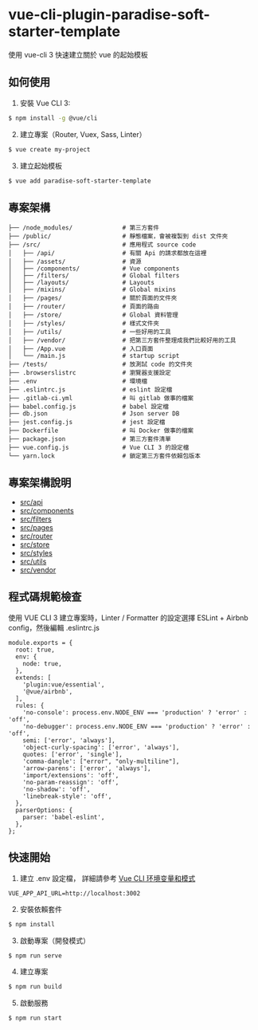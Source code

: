 
# vue-cli-plugin-paradise-soft-starter-template

使用 vue-cli 3 快速建立關於 vue 的起始模板

## 如何使用

1. 安裝 Vue CLI 3:

```bash
$ npm install -g @vue/cli
```

2. 建立專案（Router, Vuex, Sass, Linter）

```bash
$ vue create my-project
```

3. 建立起始模板

```bash
$ vue add paradise-soft-starter-template
```

## 專案架構

```
├── /node_modules/              # 第三方套件
├── /public/                    # 靜態檔案，會被複製到 dist 文件夾
├── /src/                       # 應用程式 source code
│   ├── /api/                   # 有關 Api 的請求都放在這裡
│   ├── /assets/                # 資源
│   ├── /components/            # Vue components
│   ├── /filters/               # Global filters
│   ├── /layouts/               # Layouts
│   ├── /mixins/                # Global mixins
│   ├── /pages/                 # 關於頁面的文件夾
│   ├── /router/                # 頁面的路由
│   ├── /store/                 # Global 資料管理
│   ├── /styles/                # 樣式文件夾
│   ├── /utils/                 # 一些好用的工具
│   ├── /vendor/                # 把第三方套件整理成我們比較好用的工具
│   ├── /App.vue                # 入口頁面
│   └── /main.js                # startup script
├── /tests/                     # 放測試 code 的文件夾
├── .browserslistrc             # 瀏覽器支援設定
├── .env                        # 環境檔
├── .eslintrc.js                # eslint 設定檔
├── .gitlab-ci.yml              # 叫 gitlab 做事的檔案
├── babel.config.js             # babel 設定檔
├── db.json                     # Json server DB
├── jest.config.js              # jest 設定檔
├── Dockerfile                  # 叫 Docker 做事的檔案
├── package.json                # 第三方套件清單
├── vue.config.js               # Vue CLI 3 的設定檔
└── yarn.lock                   # 鎖定第三方套件依賴包版本
```

## 專案架構說明

* [src/api](./generator/default/template/src/api/README.md)
* [src/components](./generator/default/template/src/components/README.md)
* [src/filters](./generator/default/template/src/filters/README.md)
* [src/pages](./generator/default/template/src/pages/README.md)
* [src/router](./generator/default/template/src/router/README.md)
* [src/store](./generator/default/template/src/store/README.md)
* [src/styles](./generator/default/template/src/styles/README.md)
* [src/utils](./generator/default/template/src/utils/README.md)
* [src/vendor](./generator/default/template/src/vendor/README.md)

## 程式碼規範檢查

使用 VUE CLI 3 建立專案時，Linter / Formatter 的設定選擇 ESLint + Airbnb config，然後編輯 .eslintrc.js

```
module.exports = {
  root: true,
  env: {
    node: true,
  },
  extends: [
    'plugin:vue/essential',
    '@vue/airbnb',
  ],
  rules: {
    'no-console': process.env.NODE_ENV === 'production' ? 'error' : 'off',
    'no-debugger': process.env.NODE_ENV === 'production' ? 'error' : 'off',
    semi: ['error', 'always'],
    'object-curly-spacing': ['error', 'always'],
    quotes: ['error', 'single'],
    'comma-dangle': ["error", "only-multiline"],
    'arrow-parens': ['error', 'always'],
    'import/extensions': 'off',
    'no-param-reassign': 'off',
    'no-shadow': 'off',
    'linebreak-style': 'off',
  },
  parserOptions: {
    parser: 'babel-eslint',
  },
};
```

## 快速開始

1. 建立 .env 設定檔， 詳細請參考 [Vue CLI 环境变量和模式](https://cli.vuejs.org/zh/guide/mode-and-env.html)

```
VUE_APP_API_URL=http://localhost:3002
```

2. 安裝依賴套件

```bash
$ npm install
```

3. 啟動專案（開發模式）

```bash
$ npm run serve
```

4. 建立專案

```bash
$ npm run build
```

5. 啟動服務

```bash
$ npm run start
```



